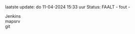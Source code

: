 laatste update: 
do 11-04-2024 15:33   uur 
Status: FAALT - fout - 
<div class="service R">Jenkins</div><div class="service R">mapsrv</div><div class="service R">git</div>